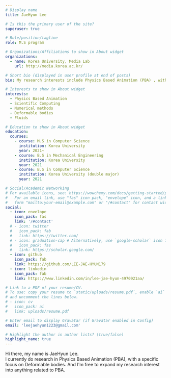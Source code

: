 ```yaml
---
# Display name
title: JaeHyun Lee

# Is this the primary user of the site?
superuser: true

# Role/position/tagline
role: M.S program

# Organizations/Affiliations to show in About widget
organizations:
  - name: Korea University, Media Lab
    url: http://media.korea.ac.kr/

# Short bio (displayed in user profile at end of posts)
bio: My research interests include Physics Based Animation (PBA) , with a specific focus on deformable bodies. And I'm free to expand my research interest into something related to PBA.

# Interests to show in About widget
interests:
  - Physics Based Animation
  - Scientific Computing
  - Numerical methods
  - Deformable bodies
  - Fluids

# Education to show in About widget
education:
  courses:
    - course: M.S in Computer Science
      institution: Korea University
      year: 2021~
    - course: B.S in Mechanical Engineering
      institution: Korea University
      year: 2021
    - course: B.S in Computer Science
      institution: Korea University (double major)
      year: 2021

# Social/Academic Networking
# For available icons, see: https://wowchemy.com/docs/getting-started/page-builder/#icons
#   For an email link, use "fas" icon pack, "envelope" icon, and a link in the
#   form "mailto:your-email@example.com" or "/#contact" for contact widget.
social:
  - icon: envelope
    icon_pack: fas
    link: '/#contact'
  # - icon: twitter
  #   icon_pack: fab
  #   link: https://twitter.com/
  # - icon: graduation-cap # Alternatively, use `google-scholar` icon from `ai` icon pack
  #   icon_pack: fas
  #   link: https://scholar.google.com/
  - icon: github
    icon_pack: fab
    link: https://github.com/LEE-JAE-HYUN179
  - icon: linkedin
    icon_pack: fab
    link: https://www.linkedin.com/in/lee-jae-hyun-4970921aa/

# Link to a PDF of your resume/CV.
# To use: copy your resume to `static/uploads/resume.pdf`, enable `ai` icons in `params.toml`,
# and uncomment the lines below.
# - icon: cv
#   icon_pack: ai
#   link: uploads/resume.pdf

# Enter email to display Gravatar (if Gravatar enabled in Config)
email: 'leejaehyun1223@gmail.com'

# Highlight the author in author lists? (true/false)
highlight_name: true
---
```


Hi there, my name is JaeHyun Lee.  
I currently do research in Physics Based Animation (PBA), with a specific focus on Deformable bodies. And I'm free to expand my research interest into anything related to PBA.



<!-- {{< icon name="download" pack="fas" >}} Download my {{< staticref "uploads/demo_resume.pdf" "newtab" >}}resumé{{< /staticref >}}. -->
